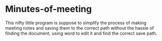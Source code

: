 # Minutes-of-meeting

This nifty little program is suppose to simplify the process of making meeting notes and saving them to the correct path without the hassle of finding the document, using word to edit it and find the correct save path.

